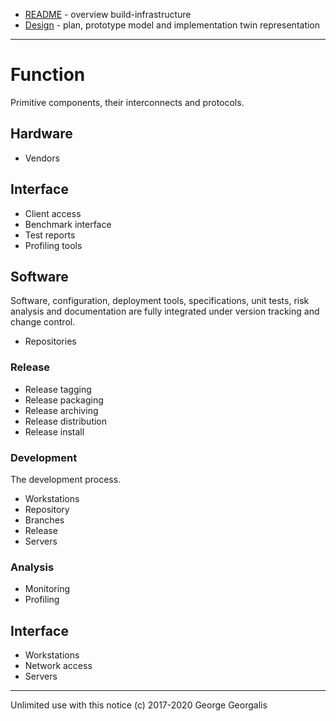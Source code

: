* [README](../README.md) - overview build-infrastructure
* [Design](../design.md) - plan, prototype model and implementation twin representation
---
# Function

Primitive components, their interconnects and protocols.

## Hardware
* Vendors

## Interface

* Client access
* Benchmark interface
* Test reports
* Profiling tools

## Software

Software, configuration, deployment tools, specifications, unit tests, risk analysis and documentation
are fully integrated under version tracking and change control.

* Repositories

### Release

* Release tagging
* Release packaging
* Release archiving
* Release distribution
* Release install

### Development

The development process.

* Workstations
* Repository
* Branches
* Release
* Servers

### Analysis
* Monitoring
* Profiling

## Interface

* Workstations
* Network access
* Servers

---
Unlimited use with this notice (c) 2017-2020 George Georgalis
